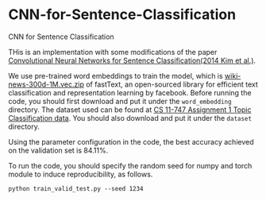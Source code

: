 # CNN-for-Sentence-Classification
CNN for Sentence Classification

THis is an implementation with some modifications of the paper [Convolutional Neural Networks for Sentence Classification(2014 Kim et al.)](http://www.emnlp2014.org/papers/pdf/EMNLP2014181.pdf). 

We use pre-trained word embeddings to train the model, which is [wiki-news-300d-1M.vec.zip](http://fasttext.cc/docs/en/english-vectors.html) of fastText, an open-sourced library for efficient text classification and representation learning by facebook. Before running the code, you should first download and put it under the ```word_embedding``` directory. The dataset used can be found at [CS 11-747 Assignment 1 Topic Classification data](http://www.phontron.com/class/nn4nlp2019/assignments.html). You should also download and put it under the ```dataset``` directory.

Using the parameter configuration in the code, the best accuracy achieved on the validation set is 84.11%.

To run the code, you should specify the random seed for numpy and torch module to induce reproducibility, as follows.
```
python train_valid_test.py --seed 1234
```
